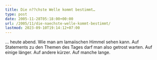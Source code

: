 ```yaml
---
title: Die n??chste Welle kommt bestimmt…
type: post
date: 2005-11-28T05:18:00+00:00
url: /2005/11/die-naechste-welle-kommt-bestimmt/
lastmod: 2023-09-10T19:14:12+07:00
---
```

... heute abend. Wie man am lamaiischen Himmel sehen kann. Auf Statements zu den Themen des Tages darf man also getrost warten. Auf einige länger. Auf andere kürzer. Auf manche lange.
